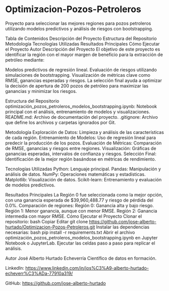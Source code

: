 # Optimizacion-Pozos-Petroleros

Proyecto para seleccionar las mejores regiones para pozos petroleros utilizando modelos predictivos y análisis de riesgos con bootstrapping.

Tabla de Contenidos
Descripción del Proyecto
Estructura del Repositorio
Metodología
Tecnologías Utilizadas
Resultados Principales
Cómo Ejecutar el Proyecto
Autor
Descripción del Proyecto
El objetivo de este proyecto es identificar la región con el mayor margen de beneficio para la extracción de petróleo mediante:

Modelos predictivos de regresión lineal.
Evaluación de riesgos utilizando simulaciones de bootstrapping.
Visualización de métricas clave como RMSE, ganancias esperadas y riesgos.
La selección final ayuda a optimizar la decisión de apertura de 200 pozos de petróleo para maximizar las ganancias y minimizar los riesgos.

Estructura del Repositorio
optimización_pozos_petroleros_modelos_bootstrapping.ipynb: Notebook principal con el análisis, entrenamiento de modelos y visualizaciones.
README.md: Archivo de documentación del proyecto.
.gitignore: Archivo que define los archivos y carpetas ignorados por Git.

Metodología
Exploración de Datos: Limpieza y análisis de las características de cada región.
Entrenamiento de Modelos: Uso de regresión lineal para predecir la producción de los pozos.
Evaluación de Métricas: Comparación de RMSE, ganancias y riesgos entre regiones.
Visualización: Gráficas de ganancias esperadas, intervalos de confianza y riesgos.
Selección Final: Identificación de la mejor región basándose en métricas de rendimiento.

Tecnologías Utilizadas
Python: Lenguaje principal.
Pandas: Manipulación y análisis de datos.
NumPy: Operaciones matemáticas y estadísticas.
Matplotlib: Visualización de datos.
Scikit-learn: Entrenamiento y evaluación de modelos predictivos.

Resultados Principales
La Región 0 fue seleccionada como la mejor opción, con una ganancia esperada de $39,960,488.77 y riesgo de pérdida del 0.0%.
Comparación de regiones:
Región 0: Ganancia alta y bajo riesgo.
Región 1: Menor ganancia, aunque con menor RMSE.
Región 2: Ganancia intermedia con mayor RMSE.
Cómo Ejecutar el Proyecto
Clonar el repositorio:
bash
Copiar
Editar
git clone https://github.com/jose-alberto-hurtado/Optimizacion-Pozos-Petroleros.git
Instalar las dependencias necesarias:
bash
pip install -r requirements.txt
Abrir el archivo optimización_pozos_petroleros_modelos_bootstrapping.ipynb en Jupyter Notebook o JupyterLab.
Ejecutar las celdas paso a paso para replicar el análisis.

Autor
José Alberto Hurtado Echeverría
Científico de datos en formación.

LinkedIn: https://www.linkedin.com/in/jos%C3%A9-alberto-hurtado-echeverr%C3%ADa-77910a319/

GitHub: https://github.com/jose-alberto-hurtado



